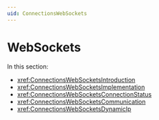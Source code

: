 ```yaml
---
uid: ConnectionsWebSockets
---
```


# WebSockets

In this section:

- <xref:ConnectionsWebSocketsIntroduction>
- <xref:ConnectionsWebSocketsImplementation>
- <xref:ConnectionsWebSocketsConnectionStatus>
- <xref:ConnectionsWebSocketsCommunication>
- <xref:ConnectionsWebSocketsDynamicIp>
